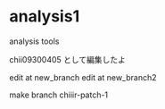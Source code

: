 # analysis1

analysis tools

chii09300405 として編集したよ

edit at new_branch
edit at new_branch2

make branch chiiir-patch-1
